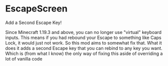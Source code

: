 # EscapeScreen

Add a Second Escape Key!

Since Minecraft 1.19.3 and above, you can no longer use "virtual" keyboard inputs. This means if you had rebound your
Escape to something like Caps Lock, it would just not work.
So this mod aims to somewhat fix that. What it does it adds a second Escape key that you can rebind to any key you want.
Which is (from what I know) the only way of fixing this aside of overriding a lot of vanilla code 
